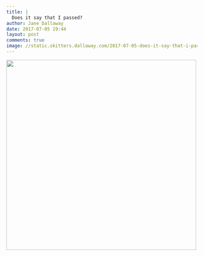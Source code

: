 ```yaml
---
title: |
  Does it say that I passed?
author: Jane Dallaway
date: 2017-07-05 19:44
layout: post
comments: true
image: //static.skitters.dallaway.com/2017-07-05-does-it-say-that-i-passed-thumb-1-IMG_6880.JPG
---
```


<div>
        <a href="//static.skitters.dallaway.com/2017-07-05-does-it-say-that-i-passed-fullsize-1-IMG_6880.JPG">
          <img src="//static.skitters.dallaway.com/2017-07-05-does-it-say-that-i-passed-thumb-1-IMG_6880.JPG" width="500" height="500"/>
        </a>
      </div>


  
      
